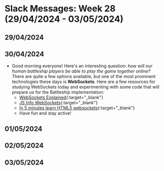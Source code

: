 # Slack Messages: Week 28 (29/04/2024 - 03/05/2024)

## 29/04/2024

## 30/04/2024

- Good morning everyone! Here's an interesting question: _how will our human battleship players be able to play the game together online?_ There are quite a few options available, but one of the most prominent technologies these days is **WebSockets**. Here are a few resources for studying WebSockets today and experimenting with some code that will prepare us for the Battleship implementation:
  - [WebSockets Explained](https://www.youtube.com/embed/2Nt-ZrNP22A){:target="_blank"}
  - [JS Info WebSockets](https://javascript.info/websocket){:target="_blank"}
  - [In 5 minutes learn HTML5 websockets](https://www.youtube.com/watch?v=WDowDtfWiGQ){:target="_blank"}
  - Have fun and stay active!

## 01/05/2024

## 02/05/2024

## 03/05/2024
